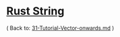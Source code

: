 # [Rust String](https://www.programiz.com/rust/string)

( Back to: [31-Tutorial-Vector-onwards.md](/documentation/31-Tutorial-Vector-onwards.md) )
